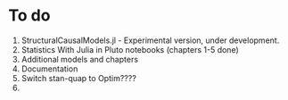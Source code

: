 # To do

1. StructuralCausalModels.jl - Experimental version, under development.
2. Statistics With Julia in Pluto notebooks (chapters 1-5 done)
3. Additional models and chapters
4. Documentation
5. Switch stan-quap to Optim????
6. 